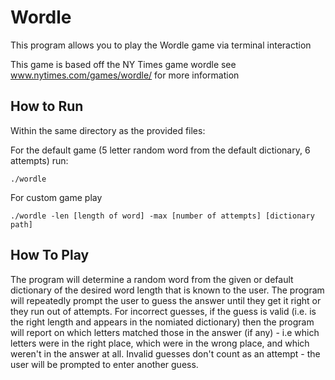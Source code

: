 # Wordle
This program allows you to play the Wordle game via terminal interaction

This game is based off the NY Times game wordle see www.nytimes.com/games/wordle/ for more information

## How to Run

Within the same directory as the provided files: 

For the default game (5 letter random word from the default dictionary, 6 attempts) run:

`./wordle`

For custom game play

`./wordle -len [length of word] -max [number of attempts] [dictionary path]`

## How To Play

The program will determine a random word from the given or default dictionary of the desired word length that is known to the user. The program will repeatedly prompt the user to guess the answer until they get it right or they run out of attempts.
For incorrect guesses, if the guess is valid (i.e. is the right length and appears in the nomiated dictionary) then the program will report on which letters matched those in the answer (if any) - i.e which letters were in the right place, which were
in the wrong place, and which weren't in the answer at all. Invalid guesses don't count as an attempt - the user will be prompted to enter another guess.

